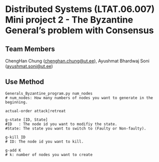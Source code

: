 # Distributed Systems (LTAT.06.007) Mini project 2 - The Byzantine General’s problem with Consensus

## Team Members
ChengHan Chung (chenghan.chung@ut.ee), Ayushmat Bhardwaj Soni (ayushmat.soni@ut.ee)

## Use Method

```
Generals_Byzantine_program.py num_nodes
# num_nodes: How many numbers of nodes you want to generate in the beginning.

actual-order attack|retreat

g-state [ID, State]
#ID   : The node id you want to modifiy the state.
#State: The state you want to switch to (Faulty or Non-faulty).

g-kill ID
# ID: The node id you want to kill.

g-add K
# k: number of nodes you want to create
```
